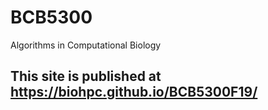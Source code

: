 # BCB5300
Algorithms in Computational Biology


## This site is published at https://biohpc.github.io/BCB5300F19/
